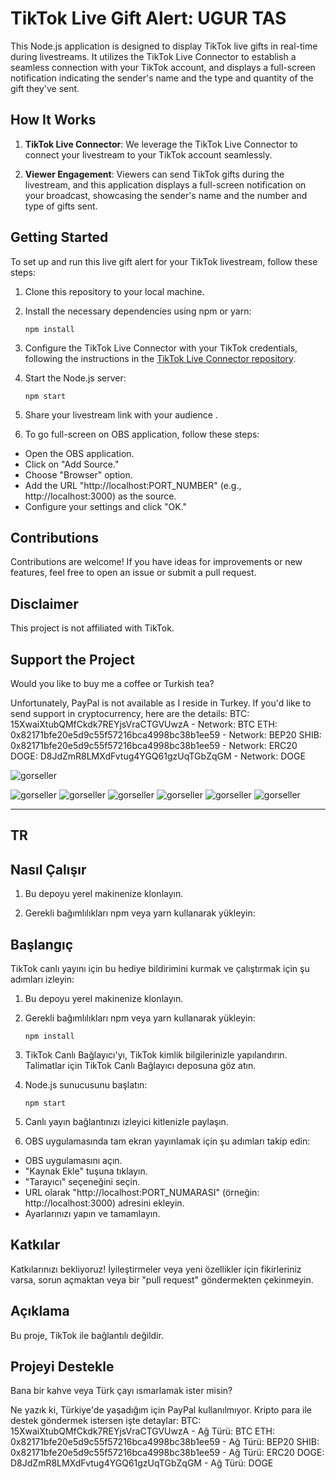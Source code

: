 # TikTok Live Gift Alert: UGUR TAS

This Node.js application is designed to display TikTok live gifts in real-time during livestreams. It utilizes the TikTok Live Connector to establish a seamless connection with your TikTok account, and displays a full-screen notification indicating the sender's name and the type and quantity of the gift they've sent.

## How It Works
1. **TikTok Live Connector**: We leverage the TikTok Live Connector  to connect your livestream to your TikTok account seamlessly.


2. **Viewer Engagement**: Viewers can send TikTok gifts during the livestream, and this application displays a full-screen notification on your broadcast, showcasing the sender's name and the number and type of gifts sent.


## Getting Started
To set up and run this live gift alert for your TikTok livestream, follow these steps:


1. Clone this repository to your local machine.

2. Install the necessary dependencies using npm or yarn:

   ```
   npm install
   ```

3. Configure the TikTok Live Connector with your TikTok credentials, following the instructions in the [TikTok Live Connector repository](https://github.com/ugurtas/tiktok-live-gift-alert-obs).


4. Start the Node.js server:

   ```
   npm start
   ```

5. Share your livestream link with your audience .

6. To go full-screen on OBS application, follow these steps:

- Open the OBS application.
- Click on "Add Source."
- Choose "Browser" option.
- Add the URL "http://localhost:PORT_NUMBER" (e.g., http://localhost:3000) as the source.
- Configure your settings and click "OK."



## Contributions
Contributions are welcome! If you have ideas for improvements or new features, feel free to open an issue or submit a pull request.

## Disclaimer
This project is not affiliated with TikTok.


## Support the Project
Would you like to buy me a coffee or Turkish tea?

Unfortunately, PayPal is not available as I reside in Turkey.
If you'd like to send support in cryptocurrency, here are the details:
BTC: 15XwaiXtubQMfCkdk7REYjsVraCTGVUwzA - Network: BTC
ETH: 0x82171bfe20e5d9c55f57216bca4998bc38b1ee59 - Network: BEP20
SHIB: 0x82171bfe20e5d9c55f57216bca4998bc38b1ee59 - Network: ERC20
DOGE: D8JdZmR8LMXdFvtug4YGQ61gzUqTGbZqGM - Network: DOGE


![gorseller](gorseller/0-protasarim.net..PNG)

![gorseller](gorseller/1-protasarim.net.PNG)
![gorseller](gorseller/2-protasarim.net4.PNG)
![gorseller](gorseller/3-protasarim.net.PNG)
![gorseller](gorseller/5-protasarim.net.PNG)
![gorseller](gorseller/6-protasarim.net..PNG)
![gorseller](gorseller/7-protasarim.net..PNG)


------------
## TR

## Nasıl Çalışır


1.  Bu depoyu yerel makinenize klonlayın.

2. Gerekli bağımlılıkları npm veya yarn kullanarak yükleyin:

## Başlangıç
TikTok canlı yayını için bu hediye bildirimini kurmak ve çalıştırmak için şu adımları izleyin:

1. Bu depoyu yerel makinenize klonlayın.

2. Gerekli bağımlılıkları npm veya yarn kullanarak yükleyin:

   ```
   npm install

   ```

3. TikTok Canlı Bağlayıcı'yı, TikTok kimlik bilgilerinizle yapılandırın. Talimatlar için TikTok Canlı Bağlayıcı deposuna göz atın.

4. Node.js sunucusunu başlatın:

   ```
   npm start
   ```
5. Canlı yayın bağlantınızı izleyici kitlenizle paylaşın.

6.  OBS uygulamasında tam ekran yayınlamak için şu adımları takip edin:

- OBS uygulamasını açın.
- "Kaynak Ekle" tuşuna tıklayın.
- "Tarayıcı" seçeneğini seçin.
- URL olarak "http://localhost:PORT_NUMARASI" (örneğin: http://localhost:3000) adresini ekleyin.
- Ayarlarınızı yapın ve tamamlayın.

## Katkılar

Katkılarınızı bekliyoruz! İyileştirmeler veya yeni özellikler için fikirleriniz varsa, sorun açmaktan veya bir "pull request" göndermekten çekinmeyin.

## Açıklama
Bu proje, TikTok ile bağlantılı değildir.



## Projeyi Destekle
Bana bir kahve veya Türk çayı ısmarlamak ister misin?

Ne yazık ki, Türkiye'de yaşadığım için PayPal kullanılmıyor.
Kripto para ile destek göndermek istersen işte detaylar:
BTC: 15XwaiXtubQMfCkdk7REYjsVraCTGVUwzA - Ağ Türü: BTC
ETH: 0x82171bfe20e5d9c55f57216bca4998bc38b1ee59 - Ağ Türü: BEP20
SHIB: 0x82171bfe20e5d9c55f57216bca4998bc38b1ee59 - Ağ Türü: ERC20
DOGE: D8JdZmR8LMXdFvtug4YGQ61gzUqTGbZqGM - Ağ Türü: DOGE
